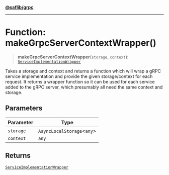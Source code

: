[**@saflib/grpc**](../../../index.md)

***

# Function: makeGrpcServerContextWrapper()

> **makeGrpcServerContextWrapper**(`storage`, `context`): [`ServiceImplementationWrapper`](../type-aliases/ServiceImplementationWrapper.md)

Takes a storage and context and returns a function which will wrap a gRPC service implementation and provide the given storage/context for each request.
It returns a wrapper function so it can be used for each service added to the gRPC server, which presumably all need the same context and storage.

## Parameters

| Parameter | Type |
| ------ | ------ |
| `storage` | `AsyncLocalStorage`\<`any`\> |
| `context` | `any` |

## Returns

[`ServiceImplementationWrapper`](../type-aliases/ServiceImplementationWrapper.md)
